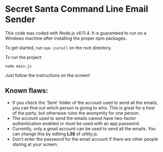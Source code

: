 # Secret Santa Command Line Email Sender

This code was coded with Node.js v6.11.4. It is guaranteed to run on a Windows machine after installing the proper npm packages.

To get started, run `npm install` on the root directory.
	
To run the project:

```
node main.js
```

Just follow the instructions on the screen!

## Known flaws:
- If you check the 'Sent' folder of the account used to send all the emails, you can find out which person is giving to who. This is great for a host of the party, but otherwise ruins the anonymity for one person.
- The account used to send the emails cannot have two-factor authentication enabled or must be used with an app password.
- Currently, only a gmail account can be used to send all the emails. You can change this by editing __L36__ of *utility.js*.
- Don't enter the password for the email account if there are other people staring at your screen.
